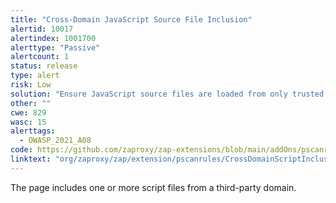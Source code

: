 ```yaml
---
title: "Cross-Domain JavaScript Source File Inclusion"
alertid: 10017
alertindex: 1001700
alerttype: "Passive"
alertcount: 1
status: release
type: alert
risk: Low
solution: "Ensure JavaScript source files are loaded from only trusted sources, and the sources can't be controlled by end users of the application."
other: ""
cwe: 829
wasc: 15
alerttags: 
  - OWASP_2021_A08
code: https://github.com/zaproxy/zap-extensions/blob/main/addOns/pscanrules/src/main/java/org/zaproxy/zap/extension/pscanrules/CrossDomainScriptInclusionScanRule.java
linktext: "org/zaproxy/zap/extension/pscanrules/CrossDomainScriptInclusionScanRule.java"
---
```

The page includes one or more script files from a third-party domain.
